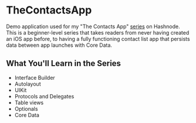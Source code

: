 # TheContactsApp

Demo application used for my "The Contacts App" [series](https://hashnode.com/series/the-contacts-app-ckgnybzag03opo9s1bfe1dy7d) on Hashnode. 
This is a beginner-level series that takes readers from never having created an iOS app before, to having a fully functioning contact list app that persists data
between app launches with Core Data.

## What You'll Learn in the Series
- Interface Builder 
- Autolayout
- UIKit
- Protocols and Delegates
- Table views
- Optionals
- Core Data
